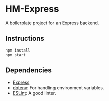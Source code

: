# HM-Express
A boilerplate project for an Express backend.

## Instructions
    npm install 
    npm start
    
## Dependencies
* [Express](https://expressjs.com/)
* [dotenv](https://github.com/motdotla/dotenv): For handling environment variables.
* [ESLint](https://eslint.org/): A good linter.
